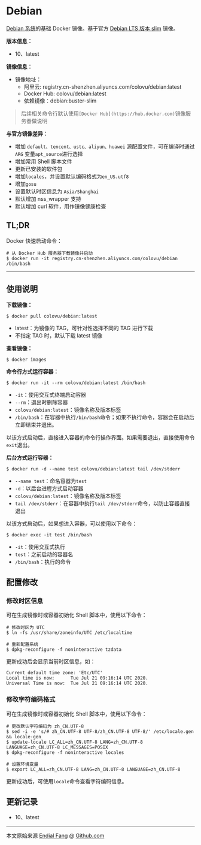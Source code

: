 # Debian

[Debian 系统](https://www.debian.org/)的基础 Docker 镜像。基于官方 [Debian LTS 版本 slim](https://hub.docker.com/_/debian) 镜像。

**版本信息：**

- 10、latest

**镜像信息：**

* 镜像地址：
  * 阿里云: registry.cn-shenzhen.aliyuncs.com/colovu/debian:latest
  * Docker Hub: colovu/debian:latest
  * 依赖镜像：debian:buster-slim

> 后续相关命令行默认使用`[Docker Hub](https://hub.docker.com)`镜像服务器做说明

**与官方镜像差异：**

- 增加 `default、tencent、ustc、aliyun、huawei` 源配置文件，可在编译时通过 `ARG` 变量`apt_source`进行选择
- 增加常用 Shell 脚本文件
- 更新已安装的软件包
- 增加`locales`，并设置默认编码格式为`en_US.utf8`
- 增加`gosu`
- 设置默认时区信息为 `Asia/Shanghai`
- 默认增加 nss_wrapper 支持
- 默认增加 curl 软件，用作镜像健康检查


## TL;DR

Docker 快速启动命令：

```shell
# 从 Docker Hub 服务器下载镜像并启动
$ docker run -it registry.cn-shenzhen.aliyuncs.com/colovu/debian /bin/bash
```



---



## 使用说明

**下载镜像：**

```shell
$ docker pull colovu/debian:latest
```

- latest：为镜像的 TAG，可针对性选择不同的 TAG 进行下载
- 不指定 TAG 时，默认下载 latest 镜像

**查看镜像：**

```shell
$ docker images
```

**命令行方式运行容器：**

```shell
$ docker run -it --rm colovu/debian:latest /bin/bash
```

- `-it`：使用交互式终端启动容器
- `--rm`：退出时删除容器
- `colovu/debian:latest`：镜像名称及版本标签
- `/bin/bash`：在容器中执行`/bin/bash`命令；如果不执行命令，容器会在启动后立即结束并退出。

以该方式启动后，直接进入容器的命令行操作界面。如果需要退出，直接使用命令`exit`退出。

**后台方式运行容器：**

```shell
$ docker run -d --name test colovu/debian:latest tail /dev/stderr
```

- `--name test`：命名容器为`test`
- `-d`：以后台进程方式启动容器
- `colovu/debian:latest`：镜像名称及版本标签
- `tail /dev/stderr`：在容器中执行`tail /dev/stderr`命令，以防止容器直接退出



以该方式启动后，如果想进入容器，可以使用以下命令：

```shell
$ docker exec -it test /bin/bash
```

- `-it`：使用交互式执行
- `test`：之前启动的容器名
- `/bin/bash`：执行的命令


## 配置修改

### 修改时区信息

可在生成镜像时或容器初始化 Shell 脚本中，使用以下命令：

```shell
# 修改时区为 UTC
$ ln -fs /usr/share/zoneinfo/UTC /etc/localtime

# 重新配置系统
$ dpkg-reconfigure -f noninteractive tzdata
```

更新成功后会显示当前时区信息，如：

```shell
Current default time zone: 'Etc/UTC'
Local time is now:      Tue Jul 21 09:16:14 UTC 2020.
Universal Time is now:  Tue Jul 21 09:16:14 UTC 2020.
```



### 修改字符编码格式

可在生成镜像时或容器初始化 Shell 脚本中，使用以下命令：

``` shell
# 更改默认字符编码为 zh_CN.UTF-8
$ sed -i -e 's/# zh_CN.UTF-8 UTF-8/zh_CN.UTF-8 UTF-8/' /etc/locale.gen && locale-gen
$ update-locale LC_ALL=zh_CN.UTF-8 LANG=zh_CN.UTF-8 LANGUAGE=zh_CN.UTF-8 LC_MESSAGES=POSIX
$ dpkg-reconfigure -f noninteractive locales

# 设置环境变量
$ export LC_ALL=zh_CN.UTF-8 LANG=zh_CN.UTF-8 LANGUAGE=zh_CN.UTF-8
```

更新成功后，可使用`locale`命令查看字符编码信息。


## 更新记录

- 10、latest


----

本文原始来源 [Endial Fang](https://github.com/colovu) @ [Github.com](https://github.com)

